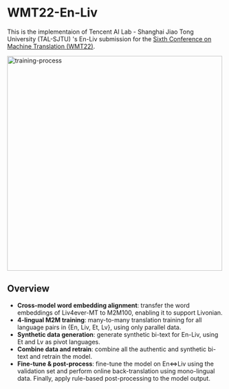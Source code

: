 # WMT22-En-Liv

This is the implementaion of Tencent AI Lab - Shanghai Jiao Tong University (TAL-SJTU) 's En-Liv submission for the [Sixth Conference on Machine Translation (WMT22)](http://www.statmt.org/wmt22/).

<img src="imgs/training-process.png" alt="training-process"  width="500" />

## Overview

* **Cross-model word embedding alignment**: transfer the word embeddings of Liv4ever-MT to M2M100, enabling it to support Livonian.
* **4-lingual M2M training**: many-to-many translation training for all language pairs in {En, Liv, Et, Lv}, using only parallel data.
* **Synthetic data generation**: generate synthetic bi-text for En-Liv, using Et and Lv as pivot languages.
* **Combine data and retrain**: combine all the authentic and synthetic bi-text and retrain the model.
* **Fine-tune & post-process**: fine-tune the model on En⇔Liv using the validation set and perform online back-translation using mono-lingual data. Finally, apply rule-based post-processing to the model output.
